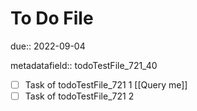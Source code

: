 # To Do File

due:: 2022-09-04

metadatafield:: todoTestFile_721\_40

- [ ] Task of todoTestFile_721 1 [[Query me]]
- [ ] Task of todoTestFile_721 2
